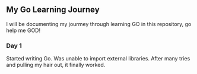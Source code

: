 ## My Go Learning Journey

I will be documenting my jourmey through learning GO in this repository, go help me GOD!

### Day 1

Started writing Go. Was unable to import external libraries. After many tries and pulling my hair out, it finally worked.